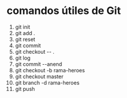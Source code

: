 # comandos útiles de Git
1. git init
2. git add .
3. git reset
4. git commit 
5. git checkout -- .
6. git log
7. git commit --anend
8. git checkout -b rama-heroes
9. git checkout master
10. git branch -d rama-heroes
11. git push






